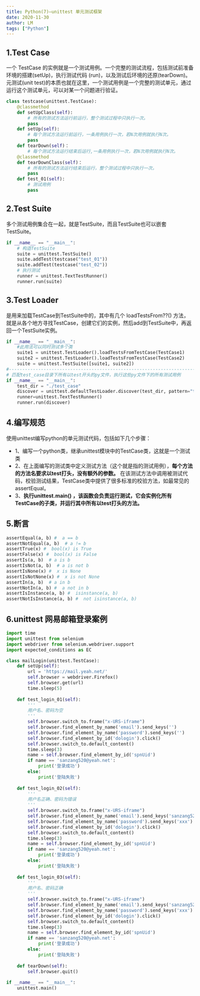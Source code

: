 ```yaml
---
title: Python(7)—unittest 单元测试框架
date: 2020-11-30
author: LM
tags: ["Python"]
---
```


## 1.Test Case

一个 TestCase 的实例就是一个测试用例。一个完整的测试流程，包括测试前准备环境的搭建(setUp)，执行测试代码 (run)，以及测试后环境的还原(tearDown)。元测试(unit test)的本质也就在这里，一个测试用例是一个完整的测试单元，通过运行这个测试单元，可以对某一个问题进行验证。

```python
class testcase(unittest.TestCase):
    @classmethod
    def setUpClass(self):
        # 所有的测试方法运行前运行，整个测试过程中只执行一次。
        pass
    def setUp(self):
        # 每个测试方法运行前运行，一条用例执行一次，若N次用例就执行N次。
        pass
    def tearDown(self)：
        # 每个测试方法运行结束后运行,一条用例执行一次，若N次用例就执行N次。
    @classmethod
    def tearDownClass(self)：
        # 所有的测试方法运行结束后运行，整个测试过程中只执行一次。
        pass
    def test_01(self):
        # 测试用例
        pass
```

## 2.Test Suite

多个测试用例集合在一起，就是TestSuite，而且TestSuite也可以嵌套TestSuite。

```python
if __name__ == "__main__":
    # 构造TestSuite
    suite = unittest.TestSuite()
    suite.addTest(testcase("test_01"))
    suite.addTest(testcase("test_02"))
    # 执行测试
    runner = unittest.TextTestRunner()
    runner.run(suite)
```

## 3.Test Loader

是用来加载TestCase到TestSuite中的，其中有几个 loadTestsFrom??() 方法，就是从各个地方寻找TestCase，创建它们的实例，然后add到TestSuite中，再返回一个TestSuite实例。

```python
if __name__ == "__main__":
    #此用法可以同时测试多个类
    suite1 = unittest.TestLoader().loadTestsFromTestCase(TestCase1)
    suite2 = unittest.TestLoader().loadTestsFromTestCase(TestCase2)
    suite = unittest.TestSuite([suite1, suite2])
#-------------------------------------------------------------------------------------
# 匹配test_case目录下所有以test开头的py文件，执行这些py文件下的所有测试用例
if __name__ == "__main__":
    test_dir = "./test_case"
    discover = unittest.defaultTestLoader.discover(test_dir, pattern="test*.py")
    runner=unittest.TextTestRunner()
    runner.run(discover)
```

## 4.编写规范

使用unittest编写python的单元测试代码，包括如下几个步骤：

- 1、编写一个python类，继承unittest模块中的TestCase类，这就是一个测试类
- 2、在上面编写的测试类中定义测试方法（这个就是指的测试用例），**每个方法的方法名要求以test打头，没有额外的参数。** 在该测试方法中调用被测试代码，校验测试结果，TestCase类中提供了很多标准的校验方法，如最常见的assertEqual。
- 3、**执行unittest.main() ，该函数会负责运行测试，它会实例化所有TestCase的子类，并运行其中所有以test打头的方法。**

## 5.断言

```python
assertEqual(a, b) #  a == b
assertNotEqual(a, b)  # a != b
assertTrue(x) #  bool(x) is True
assertFalse(x) #  bool(x) is False
assertIs(a, b)  # a is b
assertIsNot(a, b)  # a is not b
assertIsNone(x) #  x is None
assertIsNotNone(x) #  x is not None
assertIn(a, b)  # a in b
assertNotIn(a, b) #  a not in b
assertIsInstance(a, b) #  isinstance(a, b)
assertNotIsInstance(a, b) #  not isinstance(a, b)
```

## 6.unittest 网易邮箱登录案例

```python
import time
import unittest from selenium 
import webdriver from selenium.webdriver.support 
import expected_conditions as EC

class mailLogin(unittest.TestCase):
    def setUp(self):
        url = 'https://mail.yeah.net/'
        self.browser = webdriver.Firefox()
        self.browser.get(url)
        time.sleep(5)
    
    def test_login_01(self):
        '''
        用户名、密码为空
        '''
        self.browser.switch_to.frame("x-URS-iframe")
        self.browser.find_element_by_name('email').send_keys('')
        self.browser.find_element_by_name('password').send_keys('')
        self.browser.find_element_by_id('dologin').click()
        self.browser.switch_to.default_content()
        time.sleep(3)
        name = self.browser.find_element_by_id('spnUid')        
        if name == 'sanzang520@yeah.net':
            print('登录成功')        
        else:
            print('登陆失败')    
            
    def test_login_02(self):
        '''
        用户名正确、密码为错误
        '''
        self.browser.switch_to.frame("x-URS-iframe")
        self.browser.find_element_by_name('email').send_keys('sanzang520')
        self.browser.find_element_by_name('password').send_keys('xxx')
        self.browser.find_element_by_id('dologin').click()
        self.browser.switch_to.default_content()
        time.sleep(3)
        name = self.browser.find_element_by_id('spnUid')        
        if name == 'sanzang520@yeah.net':
            print('登录成功')        
        else:
            print('登陆失败')    
    
    def test_login_03(self):
        '''
        用户名、密码正确
        '''
        self.browser.switch_to.frame("x-URS-iframe")
        self.browser.find_element_by_name('email').send_keys('sanzang520')
        self.browser.find_element_by_name('password').send_keys('xxx')
        self.browser.find_element_by_id('dologin').click()
        self.browser.switch_to.default_content()
        time.sleep(3)
        name = self.browser.find_element_by_id('spnUid')        
        if name == 'sanzang520@yeah.net':
            print('登录成功')        
        else:
            print('登陆失败')    
            
    def tearDown(self):
        self.browser.quit()
        
if __name__ == "__main__":
    unittest.main()
```